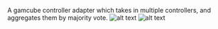 A gamcube controller adapter which takes in multiple controllers, and aggregates them by majority vote.
![alt text]((https://github.com/ArthurRab/OctoBus/blob/main/front.jpg)https://github.com/ArthurRab/OctoBus/blob/main/front.jpg)
![alt text]((https://github.com/ArthurRab/OctoBus/blob/main/front.jpg)https://github.com/ArthurRab/OctoBus/blob/main/back.jpg)
